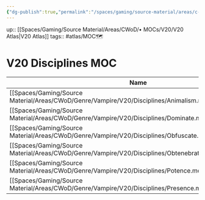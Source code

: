 ```yaml
---
{"dg-publish":true,"permalink":"/spaces/gaming/source-material/areas/c-wo-d/mo-cs/v20/v20-disciplines-moc/","dgHomeLink":true,"dgPassFrontmatter":true}
---
```


up:: [[Spaces/Gaming/Source Material/Areas/CWoD/• MOCs/V20/V20 Atlas|V20 Atlas]]
tags:: #atlas/MOC🗺 


# V20 Disciplines MOC


| Name                                                                                                       | Modified  |
| ---------------------------------------------------------------------------------------------------------- | --------- |
| [[Spaces/Gaming/Source Material/Areas/CWoD/Genre/Vampire/V20/Disciplines/Animalism.md\|Animalism]]         | 2022-8-19 |
| [[Spaces/Gaming/Source Material/Areas/CWoD/Genre/Vampire/V20/Disciplines/Dominate.md\|Dominate]]           | 2022-8-19 |
| [[Spaces/Gaming/Source Material/Areas/CWoD/Genre/Vampire/V20/Disciplines/Obfuscate.md\|Obfuscate]]         | 2022-8-19 |
| [[Spaces/Gaming/Source Material/Areas/CWoD/Genre/Vampire/V20/Disciplines/Obtenebration.md\|Obtenebration]] | 2022-8-19 |
| [[Spaces/Gaming/Source Material/Areas/CWoD/Genre/Vampire/V20/Disciplines/Potence.md\|Potence]]             | 2022-8-19 |
| [[Spaces/Gaming/Source Material/Areas/CWoD/Genre/Vampire/V20/Disciplines/Presence.md\|Presence]]           | 2022-8-19 |



